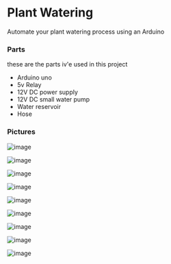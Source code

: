 # Plant Watering
Automate your plant watering process using an Arduino

### Parts
these are the parts iv'e used in this project

- Arduino uno
- 5v Relay
- 12V DC power supply
- 12V DC small water pump
- Water reservoir
- Hose

### Pictures

![image](https://cloud.githubusercontent.com/assets/1287098/12217267/47f5260e-b704-11e5-901f-dab49c1a80d1.png)

![image](https://cloud.githubusercontent.com/assets/1287098/12217270/606c2f66-b704-11e5-82b5-56bfb3c23ad4.png)

![image](https://cloud.githubusercontent.com/assets/1287098/12217274/6942b63c-b704-11e5-8e2f-0a9ae3ab16a8.png)

![image](https://cloud.githubusercontent.com/assets/1287098/12217278/710dda72-b704-11e5-8144-649d8862f6eb.png)

![image](https://cloud.githubusercontent.com/assets/1287098/12217280/77f20d40-b704-11e5-98ec-fb7a055c7b88.png)

![image](https://cloud.githubusercontent.com/assets/1287098/12217282/864afa96-b704-11e5-9a18-5db17d0c7975.png)

![image](https://cloud.githubusercontent.com/assets/1287098/12217283/8d71d150-b704-11e5-975e-dced07a1a4c4.png)

![image](https://cloud.githubusercontent.com/assets/1287098/12217288/9a28ad88-b704-11e5-99e3-6d8ebaff46a4.png)

![image](https://cloud.githubusercontent.com/assets/1287098/12217291/a130b56c-b704-11e5-8afc-42dd0bf56daa.png)
